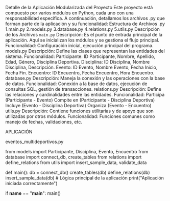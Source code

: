Detalle de la Aplicación Modularizada del Proyecto
Este proyecto está compuesto por varios módulos en Python, cada uno con una responsabilidad específica. A continuación, detallamos los archivos .py que forman parte de la aplicación y su funcionalidad:
Estructura de Archivos .py
1.main.py
2.models.py
3.database.py
4.relations.py
5.utils.py
Descripción de los Archivos
`main.py`
Descripción: Es el punto de entrada principal de la aplicación. Aquí se inicializan los módulos y se gestiona el flujo principal.
Funcionalidad: Configuración inicial, ejecución principal del programa.
models.py
Descripción: Define las clases que representan las entidades del sistema.
Funcionalidad:
Participante: ID Participante, Nombre, Apellido, Edad, Género, Disciplina Deportiva.
Disciplina: ID Disciplina, Nombre Disciplina, Descripción.
Evento: ID Evento, Nombre Evento, Fecha Inicio, Fecha Fin.
Encuentro: ID Encuentro, Fecha Encuentro, Hora Encuentro.
database.py
Descripción: Maneja la conexión y las operaciones con la base de datos.
Funcionalidad: Conexión a la base de datos, ejecución de consultas SQL, gestión de transacciones.
relations.py
Descripción: Define las relaciones y cardinalidades entre las entidades.
Funcionalidad:
Participa (Participante - Evento)
Compite en (Participante - Disciplina Deportiva)
Incluye (Evento - Disciplina Deportiva)
Organiza (Evento - Encuentro)
utils.py
Descripción: Contiene funciones utilitarias y de apoyo que son utilizadas por otros módulos.
Funcionalidad: Funciones comunes como manejo de fechas, validaciones, etc.


APLICACIÓN

eventos_multideportivos.py

from models import Participante, Disciplina, Evento, Encuentro
from database import connect_db, create_tables
from relations import define_relations
from utils import insert_sample_data, validate_data

def main():
    db = connect_db()
    create_tables(db)
    define_relations(db)
    insert_sample_data(db)
    # Lógica principal de la aplicación
    print("Aplicación iniciada correctamente")

if __name__ == "__main__":
    main()


